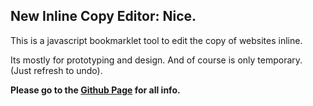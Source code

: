 ## New Inline Copy Editor: Nice.

This is a javascript bookmarklet tool to edit the copy of websites inline.

Its mostly for prototyping and design.  And of course is only temporary.  (Just refresh to undo).

**Please go to the [Github Page](https://seethroughtrees.github.io/nice-inline-copy-editor/) for all info.**
